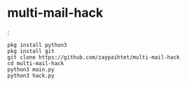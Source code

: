 # multi-mail-hack
:

    pkg install python3
    pkg install git
    git clone https://github.com/zaypaihtet/multi-mail-hack
    cd multi-mail-hack
    python3 main.py
    python3 hack.py
